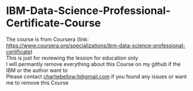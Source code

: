 # IBM-Data-Science-Professional-Certificate-Course  
The course is from Coursera (link: https://www.coursera.org/specializations/ibm-data-science-professional-certificate)  
This is just for reviewing the lession for education only  
I will permantly remove everything about this Course on my github if the IBM or the author want to  
Please contact charliebellow.lt@gmail.com if you found any issues or want me to remove this Course  
